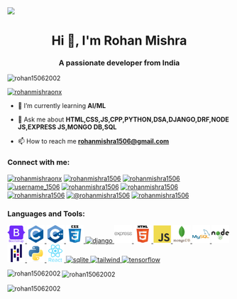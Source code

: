 <img src="https://upload.wikimedia.org/wikipedia/commons/thumb/c/c3/NGC_4414_%28NASA-med%29.jpg/465px-NGC_4414_%28NASA-med%29.jpg">
<h1 align="center">Hi 👋, I'm Rohan Mishra</h1>
<h3 align="center">A passionate developer from India</h3>

<p align="left"> <img src="https://komarev.com/ghpvc/?username=rohan15062002&label=Profile%20views&color=0e75b6&style=flat" alt="rohan15062002" /> </p>

<p align="left"> <a href="https://twitter.com/rohanmishraonx" target="blank"><img src="https://img.shields.io/twitter/follow/rohanmishraonx?logo=twitter&style=for-the-badge" alt="rohanmishraonx" /></a> </p>

- 🌱 I’m currently learning **AI/ML**

- 💬 Ask me about **HTML,CSS,JS,CPP,PYTHON,DSA,DJANGO,DRF,NODE JS,EXPRESS JS,MONGO DB,SQL**

- 📫 How to reach me **rohanmishra1506@gmail.com**

<h3 align="left">Connect with me:</h3>
<p align="left">
<a href="https://twitter.com/rohanmishraonx" target="blank"><img align="center" src="https://raw.githubusercontent.com/rahuldkjain/github-profile-readme-generator/master/src/images/icons/Social/twitter.svg" alt="rohanmishraonx" height="30" width="40" /></a>
<a href="https://linkedin.com/in/rohanmishra1506" target="blank"><img align="center" src="https://raw.githubusercontent.com/rahuldkjain/github-profile-readme-generator/master/src/images/icons/Social/linked-in-alt.svg" alt="rohanmishra1506" height="30" width="40" /></a>
<a href="https://instagram.com/rohanmishra1506" target="blank"><img align="center" src="https://raw.githubusercontent.com/rahuldkjain/github-profile-readme-generator/master/src/images/icons/Social/instagram.svg" alt="rohanmishra1506" height="30" width="40" /></a>
<a href="https://www.codechef.com/users/username_1506" target="blank"><img align="center" src="https://cdn.jsdelivr.net/npm/simple-icons@3.1.0/icons/codechef.svg" alt="username_1506" height="30" width="40" /></a>
<a href="https://www.hackerrank.com/rohanmishra1506" target="blank"><img align="center" src="https://raw.githubusercontent.com/rahuldkjain/github-profile-readme-generator/master/src/images/icons/Social/hackerrank.svg" alt="rohanmishra1506" height="30" width="40" /></a>
<a href="https://codeforces.com/profile/rohanmishra1506" target="blank"><img align="center" src="https://raw.githubusercontent.com/rahuldkjain/github-profile-readme-generator/master/src/images/icons/Social/codeforces.svg" alt="rohanmishra1506" height="30" width="40" /></a>
<a href="https://www.leetcode.com/rohanmishra1506" target="blank"><img align="center" src="https://raw.githubusercontent.com/rahuldkjain/github-profile-readme-generator/master/src/images/icons/Social/leet-code.svg" alt="rohanmishra1506" height="30" width="40" /></a>
<a href="https://www.hackerearth.com/@rohanmishra1506" target="blank"><img align="center" src="https://raw.githubusercontent.com/rahuldkjain/github-profile-readme-generator/master/src/images/icons/Social/hackerearth.svg" alt="@rohanmishra1506" height="30" width="40" /></a>
<a href="https://auth.geeksforgeeks.org/user/rohanmishra1506" target="blank"><img align="center" src="https://raw.githubusercontent.com/rahuldkjain/github-profile-readme-generator/master/src/images/icons/Social/geeks-for-geeks.svg" alt="rohanmishra1506" height="30" width="40" /></a>
</p>

<h3 align="left">Languages and Tools:</h3>
<p align="left"> <a href="https://getbootstrap.com" target="_blank" rel="noreferrer"> <img src="https://raw.githubusercontent.com/devicons/devicon/master/icons/bootstrap/bootstrap-plain-wordmark.svg" alt="bootstrap" width="40" height="40"/> </a> <a href="https://www.cprogramming.com/" target="_blank" rel="noreferrer"> <img src="https://raw.githubusercontent.com/devicons/devicon/master/icons/c/c-original.svg" alt="c" width="40" height="40"/> </a> <a href="https://www.w3schools.com/cpp/" target="_blank" rel="noreferrer"> <img src="https://raw.githubusercontent.com/devicons/devicon/master/icons/cplusplus/cplusplus-original.svg" alt="cplusplus" width="40" height="40"/> </a> <a href="https://www.w3schools.com/css/" target="_blank" rel="noreferrer"> <img src="https://raw.githubusercontent.com/devicons/devicon/master/icons/css3/css3-original-wordmark.svg" alt="css3" width="40" height="40"/> </a> <a href="https://www.djangoproject.com/" target="_blank" rel="noreferrer"> <img src="https://cdn.worldvectorlogo.com/logos/django.svg" alt="django" width="40" height="40"/> </a> <a href="https://expressjs.com" target="_blank" rel="noreferrer"> <img src="https://raw.githubusercontent.com/devicons/devicon/master/icons/express/express-original-wordmark.svg" alt="express" width="40" height="40"/> </a> <a href="https://www.w3.org/html/" target="_blank" rel="noreferrer"> <img src="https://raw.githubusercontent.com/devicons/devicon/master/icons/html5/html5-original-wordmark.svg" alt="html5" width="40" height="40"/> </a> <a href="https://developer.mozilla.org/en-US/docs/Web/JavaScript" target="_blank" rel="noreferrer"> <img src="https://raw.githubusercontent.com/devicons/devicon/master/icons/javascript/javascript-original.svg" alt="javascript" width="40" height="40"/> </a> <a href="https://www.mongodb.com/" target="_blank" rel="noreferrer"> <img src="https://raw.githubusercontent.com/devicons/devicon/master/icons/mongodb/mongodb-original-wordmark.svg" alt="mongodb" width="40" height="40"/> </a> <a href="https://www.mysql.com/" target="_blank" rel="noreferrer"> <img src="https://raw.githubusercontent.com/devicons/devicon/master/icons/mysql/mysql-original-wordmark.svg" alt="mysql" width="40" height="40"/> </a> <a href="https://nodejs.org" target="_blank" rel="noreferrer"> <img src="https://raw.githubusercontent.com/devicons/devicon/master/icons/nodejs/nodejs-original-wordmark.svg" alt="nodejs" width="40" height="40"/> </a> <a href="https://pandas.pydata.org/" target="_blank" rel="noreferrer"> <img src="https://raw.githubusercontent.com/devicons/devicon/2ae2a900d2f041da66e950e4d48052658d850630/icons/pandas/pandas-original.svg" alt="pandas" width="40" height="40"/> </a> <a href="https://www.python.org" target="_blank" rel="noreferrer"> <img src="https://raw.githubusercontent.com/devicons/devicon/master/icons/python/python-original.svg" alt="python" width="40" height="40"/> </a> <a href="https://reactjs.org/" target="_blank" rel="noreferrer"> <img src="https://raw.githubusercontent.com/devicons/devicon/master/icons/react/react-original-wordmark.svg" alt="react" width="40" height="40"/> </a> <a href="https://www.sqlite.org/" target="_blank" rel="noreferrer"> <img src="https://www.vectorlogo.zone/logos/sqlite/sqlite-icon.svg" alt="sqlite" width="40" height="40"/> </a> <a href="https://tailwindcss.com/" target="_blank" rel="noreferrer"> <img src="https://www.vectorlogo.zone/logos/tailwindcss/tailwindcss-icon.svg" alt="tailwind" width="40" height="40"/> </a> <a href="https://www.tensorflow.org" target="_blank" rel="noreferrer"> <img src="https://www.vectorlogo.zone/logos/tensorflow/tensorflow-icon.svg" alt="tensorflow" width="40" height="40"/> </a> </p>

<p><img align="left" src="https://github-readme-stats.vercel.app/api/top-langs?username=rohan15062002&show_icons=true&locale=en&layout=compact" alt="rohan15062002" /></p>

<p>&nbsp;<img align="center" src="https://github-readme-stats.vercel.app/api?username=rohan15062002&show_icons=true&locale=en" alt="rohan15062002" /></p>

<p><img align="center" src="https://github-readme-streak-stats.herokuapp.com/?user=rohan15062002&" alt="rohan15062002" /></p>
